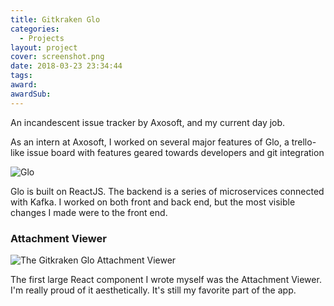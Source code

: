 ```yaml
---
title: Gitkraken Glo
categories:
  - Projects
layout: project
cover: screenshot.png
date: 2018-03-23 23:34:44
tags:
award:
awardSub:
---
```


An incandescent issue tracker by Axosoft, and my current day job.

<!-- more -->

As an intern at Axosoft, I worked on several major features of Glo, a trello-like issue board with features geared towards developers and git integration

![Glo](screenshot.png)

Glo is built on ReactJS. The backend is a series of microservices connected with Kafka. I worked on both front and back end, but the most visible changes I made were to the front end.

### Attachment Viewer

![The Gitkraken Glo Attachment Viewer](attachmentviewer.png)

The first large React component I wrote myself was the Attachment Viewer. I'm really proud of it aesthetically. It's still my favorite part of the app.